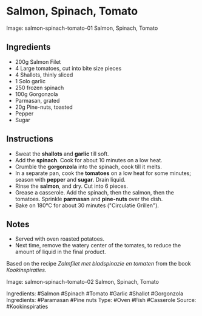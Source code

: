 # Salmon, Spinach, Tomato

Image: salmon-spinach-tomato-01 Salmon, Spinach, Tomato

## Ingredients

* 200g Salmon Filet
* 4 Large tomatoes, cut into bite size pieces
* 4 Shallots, thinly sliced
* 1 Solo garlic
* 250 frozen spinach
* 100g Gorgonzola
* Parmasan, grated
* 20g Pine-nuts, toasted
* Pepper
* Sugar


## Instructions

* Sweat the **shallots** and **garlic** till soft.
* Add the **spinach**. Cook for about 10 minutes on a low heat.
* Crumble the **gorgonzola** into the spinach, cook till it melts.
* In a separate pan, cook the **tomatoes** on a low heat for some minutes;
  season with **pepper** and **sugar**. Drain liquid.
* Rinse the **salmon**, and dry. Cut into 6 pieces.
* Grease a casserole. Add the spinach, then the salmon, then the tomatoes.
  Sprinkle **parmasan** and **pine-nuts** over the dish.
* Bake on 180&deg;C for about 30 minutes ("Circulatie Grillen").

## Notes
* Served with oven roasted potatoes.
* Next time, remove the watery center of the tomates, to reduce the
  amount of liquid in the final product.

Based on the recipe *Zalmfilet met bladspinazie en tomaten*
from the book *Kookinspiraties*.

Image: salmon-spinach-tomato-02 Salmon, Spinach, Tomato

Ingredients: #Salmon #Spinach #Tomato #Garlic #Shallot #Gorgonzola 
Ingredients: #Paramasan #Pine nuts
Type: #Oven #Fish #Casserole
Source: #Kookinspiraties
